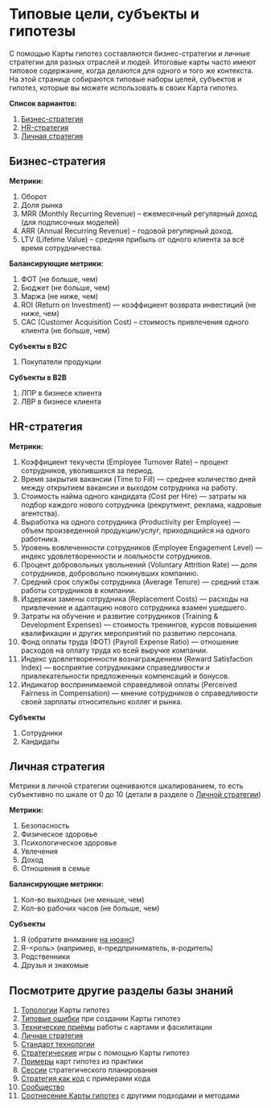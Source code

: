 # Типовые цели, субъекты и гипотезы

С помощью Карты гипотез составляются бизнес-стратегии и личные стратегии для разных отраслей и людей. Итоговые карты часто имеют типовое содержание, когда делаются для одного и того же контекста. На этой странице собираются типовые наборы целей, субъектов и гипотез, которые вы можете использовать в своих Карта гипотез.

**Список вариантов:**

1. [Бизнес-стратегия](#business)
1. [HR-стратегия](#hr)
1. [Личная стратегия](#personal)

## <a id="business"></a> Бизнес-стратегия

**Метрики:**
1. Оборот
1. Доля рынка
1. MRR (Monthly Recurring Revenue) – ежемесячный регулярный доход (для подписочных моделей)
1. ARR (Annual Recurring Revenue) – годовой регулярный доход.
1. LTV (Lifetime Value) – средняя прибыль от одного клиента за всё время сотрудничества.

**Балансирующие метрики:**
1. ФОТ (не больше, чем)
1. Бюджет (не больше, чем)
1. Маржа (не ниже, чем)
1. ROI (Return on Investment) — коэффициент возврата инвестиций (не ниже, чем)
2. CAC (Customer Acquisition Cost) – стоимость привлечения одного клиента (не больше, чем)

**Субъекты в B2C**
1. Покупатели продукции
   
**Субъекты в B2B**
1. ЛПР в бизнесе клиента
1. ЛВР в бизнесе клиента

## <a id="hr"></a> HR-стратегия

**Метрики:**
1. Коэффициент текучести (Employee Turnover Rate) – процент сотрудников, уволившихся за период.
1. Время закрытия вакансии (Time to Fill) — среднее количество дней между открытием вакансии и выходом сотрудника на работу.
1. Стоимость найма одного кандидата (Cost per Hire) — затраты на подбор каждого нового сотрудника (рекрутмент, реклама, кадровые агентства).
1. Выработка на одного сотрудника (Productivity per Employee) — объем произведенной продукции/услуг, приходящийся на одного работника.
1. Уровень вовлеченности сотрудников (Employee Engagement Level) — индекс удовлетворенности и лояльности сотрудников.
1. Процент добровольных увольнений (Voluntary Attrition Rate) — доля сотрудников, добровольно покинувших компанию.
1. Средний срок службы сотрудника (Average Tenure) — средний стаж работы сотрудников в компании.
1. Издержки замены сотрудника (Replacement Costs) — расходы на привлечение и адаптацию нового сотрудника взамен ушедшего.
1. Затраты на обучение и развитие сотрудников (Training & Development Expenses) — стоимость тренингов, курсов повышения квалификации и других мероприятий по развитию персонала.
1. Фонд оплаты труда (ФОТ) (Payroll Expense Ratio) — отношение расходов на оплату труда ко всей выручке компании.
1. Индекс удовлетворенности вознаграждением (Reward Satisfaction Index) — восприятие сотрудниками справедливости и привлекательности предложенных компенсаций и бонусов.
1. Индикатор воспринимаемой справедливой оплаты (Perceived Fairness in Compensation) — мнение сотрудников о справедливости своей зарплаты относительно коллег и рынка.

**Субъекты**
1. Сотрудники
1. Кандидаты

## <a id="personal"></a> Личная стратегия

Метрики в личной стратегии оцениваются шкалированием, то есть субъективно по шкале от 0 до 10 (детали в разделе о [Личной стратегии](personalstrategy.md))

**Метрики:**
1. Безопасность
1. Физическое здоровье
1. Психологическое здоровье
1. Увлечения
1. Доход
1. Отношения в семье

**Балансирующие метрики:**
1. Кол-во выходных (не меньше, чем)
1. Кол-во рабочих часов (не больше, чем)

**Субъекты**
1. Я (обратите внимание [на нюанс](https://habr.com/ru/articles/893364/))
1. Я-<роль> (например, я-предприниматель, я-родитель)
1. Родственники
1. Друзья и знакомые

## Посмотрите другие разделы базы знаний
1. [Топологии](topology.md) Карты гипотез
1. [Типовые ошибки](troubleshooting.md) при создании Карты гипотез
1. [Технические приёмы](techniques.md) работы с картами и фасилитации
1. [Личная стратегия](personalstrategy.md)
1. [Стандарт технологии](standard.md)
1. [Стратегические](strategicgames.md) игры с помощью Карты гипотез
1. [Примеры](examples.md) карт гипотез из практики
1. [Сессии](stratsession.md) стратегического планирования
1. [Стратегия как код](strategyascode.md) с примерами кода
1. [Сообщество](typicalelements.md)
1. [Соотнесение Карты гипотез](methodologylinks.md) с другими подходами и методами
